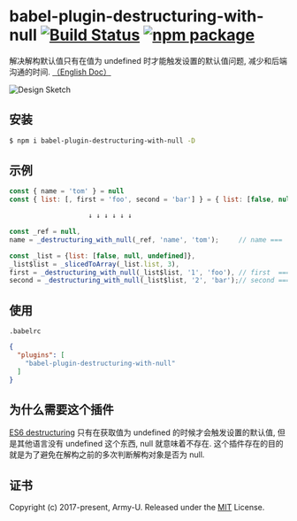 # babel-plugin-destructuring-with-null [![Build Status](https://img.shields.io/circleci/project/github/Army-U/babel-plugin-destructuring-with-null.svg?style=flat-square)](https://circleci.com/gh/Army-U/babel-plugin-destructuring-with-null) [![npm package](https://img.shields.io/npm/v/babel-plugin-destructuring-with-null.svg?style=flat-square)](https://www.npmjs.com/package/babel-plugin-destructuring-with-null)

解决解构默认值只有在值为 undefined 时才能触发设置的默认值问题, 减少和后端沟通的时间. [（English Doc）](README.md)

![Design Sketch](https://user-images.githubusercontent.com/11404005/36723286-cde25ed8-1bea-11e8-8e2b-32837b3098ec.png)

## 安装

```bash
$ npm i babel-plugin-destructuring-with-null -D
```

## 示例

```js
const { name = 'tom' } = null
const { list: [, first = 'foo', second = 'bar'] } = { list: [false, null, undefined] };

                    ↓ ↓ ↓ ↓ ↓ ↓

const _ref = null,
name = _destructuring_with_null(_ref, 'name', 'tom');     // name === 'tom'

const _list = {list: [false, null, undefined]},
_list$list = _slicedToArray(_list.list, 3),
first = _destructuring_with_null(_list$list, '1', 'foo'), // first  === 'foo',
second = _destructuring_with_null(_list$list, '2', 'bar');// second === 'bar';
```

## 使用

`.babelrc`

```json
{
  "plugins": [
    "babel-plugin-destructuring-with-null"
  ]
}
```

## 为什么需要这个插件

[ES6 destructuring](http://exploringjs.com/es6/ch_destructuring.html#sec_default-values-destructuring) 只有在获取值为 undefined 的时候才会触发设置的默认值, 但是其他语言没有 undefined 这个东西, null 就意味着不存在. 这个插件存在的目的就是为了避免在解构之前的多次判断解构对象是否为 null.

## 证书

Copyright (c) 2017-present, Army-U. Released under the [MIT](https://opensource.org/licenses/MIT) License.
